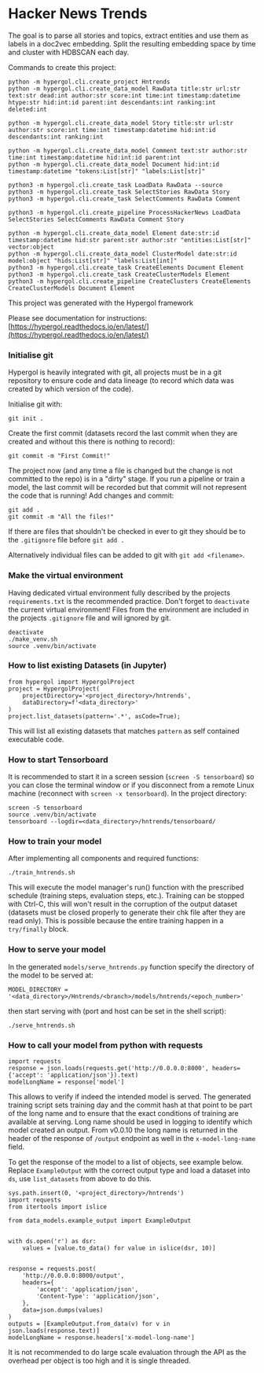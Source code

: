 # Hacker News Trends

The goal is to parse all stories and topics, extract entities and use them as labels in a doc2vec embedding.
Split the resulting embedding space by time and cluster with HDBSCAN each day.

Commands to create this project:

```
python -m hypergol.cli.create_project Hntrends
python -m hypergol.cli.create_data_model RawData title:str url:str text:str dead:int author:str score:int time:int timestamp:datetime htype:str hid:int:id parent:int descendants:int ranking:int deleted:int

python -m hypergol.cli.create_data_model Story title:str url:str author:str score:int time:int timestamp:datetime hid:int:id descendants:int ranking:int

python -m hypergol.cli.create_data_model Comment text:str author:str time:int timestamp:datetime hid:int:id parent:int
python -m hypergol.cli.create_data_model Document hid:int:id timestamp:datetime "tokens:List[str]" "labels:List[str]"

python3 -m hypergol.cli.create_task LoadData RawData --source
python3 -m hypergol.cli.create_task SelectStories RawData Story
python3 -m hypergol.cli.create_task SelectComments RawData Comment

python3 -m hypergol.cli.create_pipeline ProcessHackerNews LoadData SelectStories SelectComments RawData Comment Story

python -m hypergol.cli.create_data_model Element date:str:id timestamp:datetime hid:str parent:str author:str "entities:List[str]" vector:object
python -m hypergol.cli.create_data_model ClusterModel date:str:id model:object "hids:List[str]" "labels:List[int]"
python3 -m hypergol.cli.create_task CreateElements Document Element
python3 -m hypergol.cli.create_task CreateClusterModels Element
python3 -m hypergol.cli.create_pipeline CreateClusters CreateElements CreateClusterModels Document Element

```

This project was generated with the Hypergol framework

Please see documentation for instructions: [https://hypergol.readthedocs.io/en/latest/](https://hypergol.readthedocs.io/en/latest/)

### Initialise git

Hypergol is heavily integrated with git, all projects must be in a git repository to ensure code and data lineage (to record which data was created by which version of the code).

Initialise git with:

```git init .```

Create the first commit (datasets record the last commit when they are created and without this there is nothing to record):

```git commit -m "First Commit!"```

The project now (and any time a file is changed but the change is not committed to the repo) is in a "dirty" stage. If you run a pipeline or train a model, the last commit will be recorded but that commit will not represent the code that is running! Add changes and commit:

```
git add .
git commit -m "All the files!"
```

If there are files that shouldn't be checked in ever to git they should be to the `.gitignore` file before `git add .`

Alternatively individual files can be added to git with `git add <filename>`.

### Make the virtual environment

Having dedicated virtual environment fully described by the projects `requirements.txt` is the recommended practice. Don't forget to `deactivate` the current virtual environment! Files from the environment are included in the projects `.gitignore` file and will ignored by git.

```
deactivate
./make_venv.sh
source .venv/bin/activate
```


### How to list existing Datasets (in Jupyter)

```
from hypergol import HypergolProject
project = HypergolProject(
    projectDirectory='<project_directory>/hntrends',
    dataDirectory=f'<data_directory>'
)
project.list_datasets(pattern='.*', asCode=True);
```

This will list all existing datasets that matches `pattern` as self contained executable code.


### How to start Tensorboard

It is recommended to start it in a screen session (`screen -S tensorboard`) so you can close the terminal window or if you disconnect from a remote Linux machine (reconnect with `screen -x tensorboard`). In the project directory:

```
screen -S tensorboard
source .venv/bin/activate
tensorboard --logdir=<data_directory>/hntrends/tensorboard/
```


### How to train your model

After implementing all components and required functions:

```
./train_hntrends.sh
```

This will execute the model manager's run() function with the prescribed schedule (training steps, evaluation steps, etc.). Training can be stopped with Ctrl-C, this will won't result in the corruption of the output dataset (datasets must be closed properly to generate their chk file after they are read only). This is possible because the entire training happen in a `try/finally` block.

### How to serve your model

In the generated `models/serve_hntrends.py` function specify the directory of the model to be served at:

```
MODEL_DIRECTORY = '<data_directory>/Hntrends/<branch>/models/hntrends/<epoch_number>'
```

then start serving with (port and host can be set in the shell script):

```
./serve_hntrends.sh
```


### How to call your model from python with requests

```
import requests
response = json.loads(requests.get('http://0.0.0.0:8000', headers={'accept': 'application/json'}).text)
modelLongName = response['model']
```

This allows to verify if indeed the intended model is served. The generated training script sets training day and the commit hash at that point to be part of the long name and to ensure that the exact conditions of training are available at serving. Long name should be used in logging to identify which model created an output. From v0.0.10 the long name is returned in the header of the response of `/output` endpoint as well in the `x-model-long-name` field.

To get the response of the model to a list of objects, see example below. Replace `ExampleOutput` with the correct output type and load a dataset into `ds`, use `list_datasets` from above to do this.

```
sys.path.insert(0, '<project_directory>/hntrends')
import requests
from itertools import islice

from data_models.example_output import ExampleOutput


with ds.open('r') as dsr:
    values = [value.to_data() for value in islice(dsr, 10)]


response = requests.post(
    'http://0.0.0.0:8000/output',
    headers={
        'accept': 'application/json',
        'Content-Type': 'application/json',
    },
    data=json.dumps(values)
)
outputs = [ExampleOutput.from_data(v) for v in json.loads(response.text)]
modelLongName = response.headers['x-model-long-name']
```

It is not recommended to do large scale evaluation through the API as the overhead per object is too high and it is single threaded.

